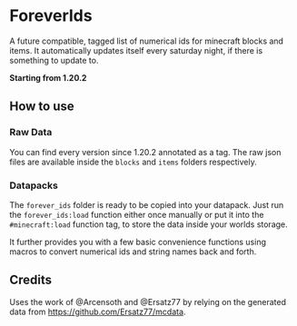 # ForeverIds
A future compatible, tagged list of numerical ids for minecraft blocks and items. It automatically updates itself every saturday night, if there is something to update to.

**Starting from 1.20.2**

## How to use

### Raw Data

You can find every version since 1.20.2 annotated as a tag. The raw json files are available inside the `blocks` and `items` folders respectively.

### Datapacks

The `forever_ids` folder is ready to be copied into your datapack. Just run the `forever_ids:load` function either once manually or put it into the `#minecraft:load` function tag, to store the data inside your worlds storage.

It further provides you with a few basic convenience functions using macros to convert numerical ids and string names back and forth.


## Credits
Uses the work of @Arcensoth and @Ersatz77 by relying on the generated data from https://github.com/Ersatz77/mcdata.